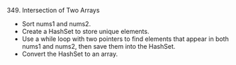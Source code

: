 349. Intersection of Two Arrays
  - Sort nums1 and nums2.
  - Create a HashSet to store unique elements.
  - Use a while loop with two pointers to find elements that appear in both nums1 and nums2, then save them into the HashSet.
  - Convert the HashSet to an array.
